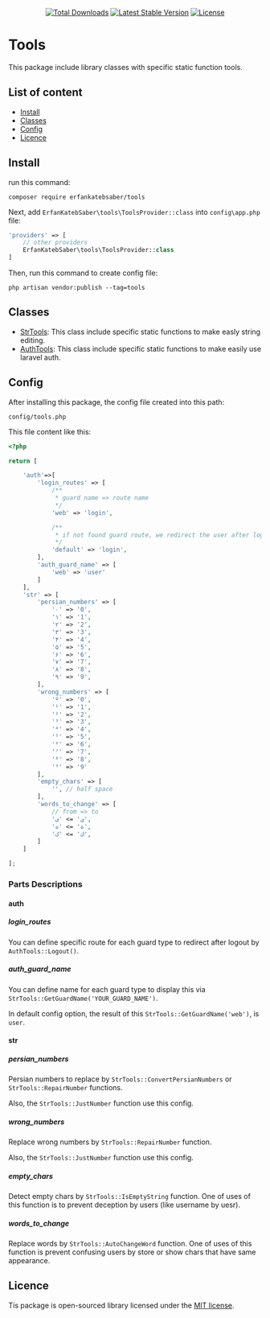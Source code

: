<p align="center">
<a href="https://img.shields.io/packagist/dt/erfankatebsaber/tools"><img src="https://img.shields.io/packagist/dt/erfankatebsaber/tools" alt="Total Downloads"></a>
<a href="https://img.shields.io/packagist/dt/erfankatebsaber/tools"><img src="https://img.shields.io/packagist/v/erfankatebsaber/tools" alt="Latest Stable Version"></a>
<a href="https://img.shields.io/packagist/dt/erfankatebsaber/tools"><img src="https://img.shields.io/packagist/l/erfankatebsaber/tools" alt="License"></a>
</p>

# Tools
This package include library classes with specific static function tools.
## List of content


- [Install](#install)
- [Classes](#classes)
- [Config](#config)
- [Licence](#licence)

## Install
run this command:
```shell
composer require erfankatebsaber/tools
```
Next, add `ErfanKatebSaber\tools\ToolsProvider::class` into `config\app.php` file:
```php
'providers' => [
    // other providers
    ErfanKatebSaber\tools\ToolsProvider::class
]
```
Then, run this command to create config file:
```shell
php artisan vendor:publish --tag=tools
```
## Classes

- [StrTools][link-str]: This class include specific static functions to make easly string editing.
- [AuthTools][link-auth]: This class include specific static functions to make easily use laravel auth.

## Config
After installing this package, the config file created into this path:
```
config/tools.php
```
This file content like this:
```php
<?php

return [

    'auth'=>[
        'login_routes' => [
            /**
             * guard name => route name
             */
            'web' => 'login',

            /**
             * if not found guard route, we redirect the user after logout to this route name
             */
            'default' => 'login',
        ],
        'auth_guard_name' => [
            'web' => 'user'
        ]
    ],
    'str' => [
        'persian_numbers' => [
            '۰' => '0',
            '۱' => '1',
            '۲' => '2',
            '۳' => '3',
            '۴' => '4',
            '۵' => '5',
            '۶' => '6',
            '۷' => '7',
            '۸' => '8',
            '۹' => '9',
        ],
        'wrong_numbers' => [
            'º' => '0',
            '¹' => '1',
            '²' => '2',
            '³' => '3',
            '⁴' => '4',
            '⁵' => '5',
            '⁶' => '6',
            '⁷' => '7',
            '⁸' => '8',
            '⁹' => '9'
        ],
        'empty_chars' => [
            '‌', // half space
        ],
        'words_to_change' => [
            // from => to
            'ي' => 'ی',
            'ة' => 'ه',
            'ك' => 'ک',
        ]
    ]

];

```
### Parts Descriptions
#### auth
##### login_routes
You can define specific route for each guard type to redirect after logout by `AuthTools::Logout()`.
##### auth_guard_name
You can define name for each guard type to display this via `StrTools::GetGuardName('YOUR_GUARD_NAME')`.

In default config option, the result of this `StrTools::GetGuardName('web')`, is `user`.
#### str
##### persian_numbers
Persian numbers to replace by `StrTools::ConvertPersianNumbers` or `StrTools::RepairNumber` functions.

Also, the `StrTools::JustNumber` function use this config.
##### wrong_numbers
Replace wrong numbers by `StrTools::RepairNumber` function.

Also, the `StrTools::JustNumber` function use this config.
##### empty_chars
Detect empty chars by `StrTools::IsEmptyString` function. One of uses of this function is to prevent deception by users (like username by uesr).
##### words_to_change
Replace words by `StrTools::AutoChangeWord` function. One of uses of this function is prevent confusing users by store or show chars that have same appearance.
## Licence
Tis package is open-sourced library licensed under the [MIT license][link-mit].

[link-mit]: https://opensource.org/licenses/MIT

[link-str]: README-STR.md
[link-auth]: README-AUTH.md
